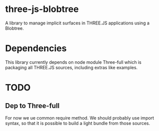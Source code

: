 # three-js-blobtree
A library to manage implicit surfaces in THREE.JS applications using a Blobtree.

# Dependencies
This library currently depends on node module Three-full which is packaging all THREE.JS sources, including extras like examples.

# TODO

## Dep to Three-full
For now we ue common require method. We should probably use import syntax, so that it is possible to build a light bundle from those sources.